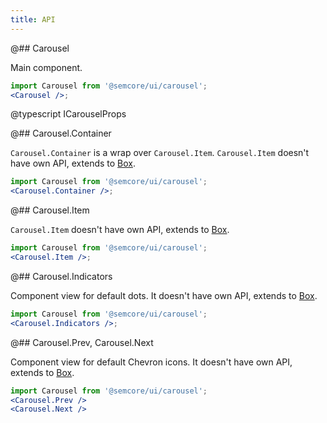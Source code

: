 ```yaml
---
title: API
---
```


@## Carousel

Main component.

```jsx
import Carousel from '@semcore/ui/carousel';
<Carousel />;
```

@typescript ICarouselProps

@## Carousel.Container

`Carousel.Container` is a wrap over `Carousel.Item`. `Carousel.Item` doesn't have own API, extends to [Box](/layout/box-system/box-api/#a3cfce).

```jsx
import Carousel from '@semcore/ui/carousel';
<Carousel.Container />;
```

@## Carousel.Item

`Carousel.Item` doesn't have own API, extends to [Box](/layout/box-system/box-api/#a3cfce).

```jsx
import Carousel from '@semcore/ui/carousel';
<Carousel.Item />;
```

@## Carousel.Indicators

Component view for default dots. It doesn't have own API, extends to [Box](/layout/box-system/box-api/#a3cfce).

```jsx
import Carousel from '@semcore/ui/carousel';
<Carousel.Indicators />;
```

@## Carousel.Prev, Carousel.Next

Component view for default Chevron icons. It doesn't have own API, extends to [Box](/layout/box-system/box-api/#a3cfce).

```jsx
import Carousel from '@semcore/ui/carousel';
<Carousel.Prev />
<Carousel.Next />
```
